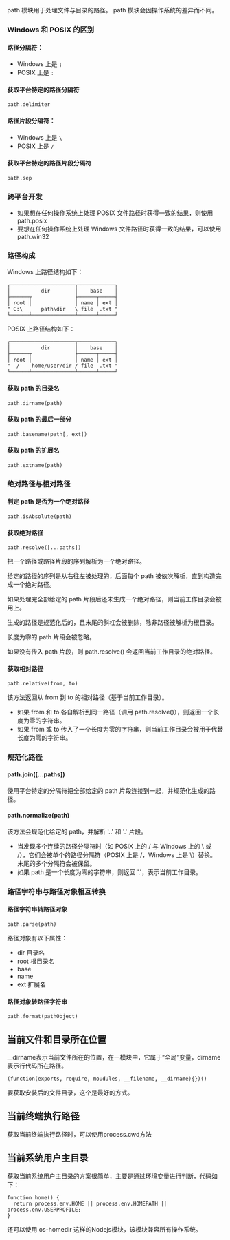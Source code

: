 path 模块用于处理文件与目录的路径。
path 模块会因操作系统的差异而不同。

### Windows 和 POSIX 的区别
#### 路径分隔符：
+ Windows 上是 `;`
+ POSIX 上是 `:`

#### 获取平台特定的路径分隔符
<pre><code>path.delimiter</code></pre>

#### 路径片段分隔符：
+ Windows 上是 `\`
+ POSIX 上是 `/`

#### 获取平台特定的路径片段分隔符
<pre><code>path.sep</code></pre>

### 跨平台开发
+ 如果想在任何操作系统上处理 POSIX 文件路径时获得一致的结果，则使用 path.posix
+ 要想在任何操作系统上处理 Windows 文件路径时获得一致的结果，可以使用 path.win32

### 路径构成
Windows 上路径结构如下：
<pre><code>┌─────────────────────┬────────────┐
│          dir        │    base    │
├──────┬              ├──────┬─────┤
│ root │              │ name │ ext │
" C:\      path\dir   \ file  .txt "
└──────┴──────────────┴──────┴─────┘</code></pre>
POSIX 上路径结构如下：
<pre><code>┌─────────────────────┬────────────┐
│          dir        │    base    │
├──────┬              ├──────┬─────┤
│ root │              │ name │ ext │
"  /    home/user/dir / file  .txt "
└──────┴──────────────┴──────┴─────┘</code></pre>

#### 获取 path 的目录名
<pre><code>path.dirname(path)</code></pre>

#### 获取 path 的最后一部分
<pre><code>path.basename(path[, ext])</code></pre>

#### 获取 path 的扩展名
<pre><code>path.extname(path)</code></pre>

### 绝对路径与相对路径
#### 判定 path 是否为一个绝对路径
<pre><code>path.isAbsolute(path)</code></pre>

#### 获取绝对路径
<pre><code>path.resolve([...paths])</code></pre>
把一个路径或路径片段的序列解析为一个绝对路径。

给定的路径的序列是从右往左被处理的，后面每个 path 被依次解析，直到构造完成一个绝对路径。

如果处理完全部给定的 path 片段后还未生成一个绝对路径，则当前工作目录会被用上。

生成的路径是规范化后的，且末尾的斜杠会被删除，除非路径被解析为根目录。

长度为零的 path 片段会被忽略。

如果没有传入 path 片段，则 path.resolve() 会返回当前工作目录的绝对路径。

#### 获取相对路径
<pre><code>path.relative(from, to)</code></pre>
该方法返回从 from 到 to 的相对路径（基于当前工作目录）。 
+ 如果 from 和 to 各自解析到同一路径（调用 path.resolve()），则返回一个长度为零的字符串。
+ 如果 from 或 to 传入了一个长度为零的字符串，则当前工作目录会被用于代替长度为零的字符串。

### 规范化路径
#### path.join([...paths])
使用平台特定的分隔符把全部给定的 path 片段连接到一起，并规范化生成的路径。

#### path.normalize(path)
该方法会规范化给定的 path，并解析 '..' 和 '.' 片段。

+ 当发现多个连续的路径分隔符时（如 POSIX 上的 / 与 Windows 上的 \ 或 /），它们会被单个的路径分隔符（POSIX 上是 /，Windows 上是 \）替换。 末尾的多个分隔符会被保留。
+ 如果 path 是一个长度为零的字符串，则返回 '.'，表示当前工作目录。

### 路径字符串与路径对象相互转换
#### 路径字符串转路径对象
<pre><code>path.parse(path)</code></pre>
路径对象有以下属性：
+ dir 目录名
+ root 根目录名
+ base
+ name
+ ext 扩展名

#### 路径对象转路径字符串
<pre><code>path.format(pathObject)</code></pre>


## 当前文件和目录所在位置
__dirname表示当前文件所在的位置，在一模块中，它属于“全局”变量，dirname表示行代码所在路径。
<pre><code>(function(exports, require, moudules, __filename, __dirname){})()</code></pre>
要获取安装后的文件目录，这个是最好的方式。

## 当前终端执行路径
获取当前终端执行路径时，可以使用process.cwd方法

## 当前系统用户主目录
获取当前系统用户主目录的方案很简单，主要是通过环境变量进行判断，代码如下：
<pre><code>function home() {
  return process.env.HOME || process.env.HOMEPATH || process.env.USERPROFILE;
}</code></pre>
还可以使用 os-homedir 这样的Nodejs模块，该模块兼容所有操作系统。
